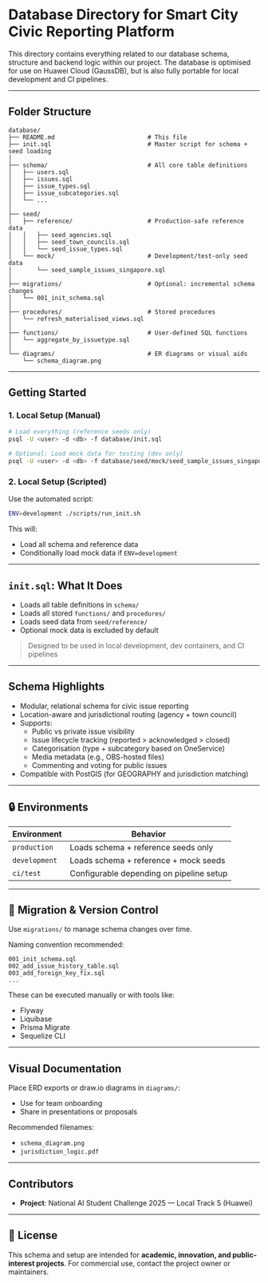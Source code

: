 # Database Directory for Smart City Civic Reporting Platform

This directory contains everything related to our database schema, structure and backend logic within our project. 
The database is optimised for use on Huawei Cloud (GaussDB), but is also fully portable for local development and CI pipelines.

---

## Folder Structure

```
database/
├── README.md                          # This file
├── init.sql                           # Master script for schema + seed loading
│
├── schema/                            # All core table definitions
│   ├── users.sql
│   ├── issues.sql
│   ├── issue_types.sql
│   ├── issue_subcategories.sql
│   └── ...
│
├── seed/
│   ├── reference/                     # Production-safe reference data
│   │   ├── seed_agencies.sql
│   │   ├── seed_town_councils.sql
│   │   └── seed_issue_types.sql
│   └── mock/                          # Development/test-only seed data
│       └── seed_sample_issues_singapore.sql
│
├── migrations/                        # Optional: incremental schema changes
│   └── 001_init_schema.sql
│
├── procedures/                        # Stored procedures
│   └── refresh_materialised_views.sql
│
├── functions/                         # User-defined SQL functions
│   └── aggregate_by_issuetype.sql
│
└── diagrams/                          # ER diagrams or visual aids
    └── schema_diagram.png
```

---

## Getting Started

### 1. Local Setup (Manual)

```bash
# Load everything (reference seeds only)
psql -U <user> -d <db> -f database/init.sql

# Optional: Load mock data for testing (dev only)
psql -U <user> -d <db> -f database/seed/mock/seed_sample_issues_singapore.sql
```

### 2. Local Setup (Scripted)

Use the automated script:

```bash
ENV=development ./scripts/run_init.sh
```

This will:
- Load all schema and reference data
- Conditionally load mock data if `ENV=development`

---

## `init.sql`: What It Does

- Loads all table definitions in `schema/`
- Loads all stored `functions/` and `procedures/`
- Loads seed data from `seed/reference/`
- Optional mock data is excluded by default

> Designed to be used in local development, dev containers, and CI pipelines

---

## Schema Highlights

- Modular, relational schema for civic issue reporting
- Location-aware and jurisdictional routing (agency + town council)
- Supports:
  - Public vs private issue visibility
  - Issue lifecycle tracking (reported > acknowledged > closed)
  - Categorisation (type + subcategory based on OneService)
  - Media metadata (e.g., OBS-hosted files)
  - Commenting and voting for public issues
- Compatible with PostGIS (for GEOGRAPHY and jurisdiction matching)

---

## 🔒 Environments

| Environment  | Behavior                         |
|--------------|----------------------------------|
| `production` | Loads schema + reference seeds only |
| `development`| Loads schema + reference + mock seeds |
| `ci/test`    | Configurable depending on pipeline setup |

---

## 🧹 Migration & Version Control

Use `migrations/` to manage schema changes over time.

Naming convention recommended:

```
001_init_schema.sql
002_add_issue_history_table.sql
003_add_foreign_key_fix.sql
...
```

These can be executed manually or with tools like:
- Flyway
- Liquibase
- Prisma Migrate
- Sequelize CLI

---

## Visual Documentation

Place ERD exports or draw.io diagrams in `diagrams/`:

- Use for team onboarding
- Share in presentations or proposals

Recommended filenames:
- `schema_diagram.png`
- `jurisdiction_logic.pdf`

---

## Contributors

- **Project**: National AI Student Challenge 2025 — Local Track 5 (Huawei)

---

## 🔡 License

This schema and setup are intended for **academic, innovation, and public-interest projects**. For commercial use, contact the project owner or maintainers.
```

